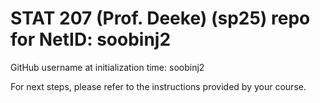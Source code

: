 # STAT 207 (Prof. Deeke) (sp25) repo for NetID: soobinj2

GitHub username at initialization time: soobinj2

For next steps, please refer to the instructions provided by your course.
